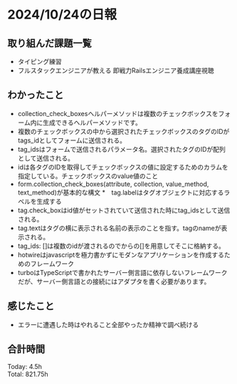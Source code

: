 # 2024/10/24の日報
## 取り組んだ課題一覧
* タイピング練習
* フルスタックエンジニアが教える 即戦力Railsエンジニア養成講座視聴
## わかったこと
* collection_check_boxesヘルパーメソッドは複数のチェックボックスをフォーム内に生成できるヘルパーメソッドです。
* 複数のチェックボックスの中から選択されたチェックボックスのタグのIDがtags_idとしてフォームに送信される。
* tag_idsはフォームで送信されるパラメータ名。選択されたタグのIDが配列として送信される。
* idは各タグのIDを取得してチェックボックスの値に設定するためのカラムを指定している。チェックボックスのvalue値のこと
* form.collection_check_boxes(attribute, collection, value_method, text_method)が基本的な構文
*　tag.labelはタグオブジェクトに対応するラベルを生成する
*  tag.check_boxはid値がセットされていて送信された時にtag_idsとして送信される。
*  tag.textはタグの横に表示される名前の表示のことを指す。tagのnameが表示される。
*  tag_ids: []は複数のidが渡されるのでからの[]を用意してそこに格納する。
*  hotwireはjavascriptを極力書かずにモダンなアプリケーションを作成するためのフレームワーク
*  turboはTypeScriptで書かれたサーバー側言語に依存しないフレームワークだが、サーバー側言語との接続にはアダプタを書く必要があります。 
## 感じたこと
*  エラーに遭遇した時はやれること全部やったか精神で調べ続ける
## 合計時間  
Today: 4.5h<br>
Total: 821.75h
